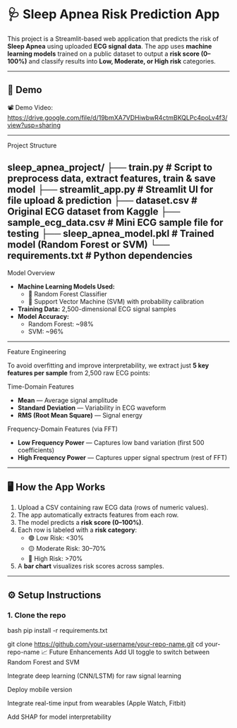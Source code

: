 # 🩺 Sleep Apnea Risk Prediction App

This project is a Streamlit-based web application that predicts the risk of **Sleep Apnea** using uploaded **ECG signal data**. The app uses **machine learning models** trained on a public dataset to output a **risk score (0–100%)** and classify results into **Low, Moderate, or High risk** categories.

---

## 🚀 Demo
 
📽️ Demo Video: https://drive.google.com/file/d/19bmXA7VDHiwbwR4ctmBKQLPc4poLv4f3/view?usp=sharing

---

Project Structure

sleep_apnea_project/ ├── train.py # Script to preprocess data, extract features, train & save model ├── streamlit_app.py # Streamlit UI for file upload & prediction ├── dataset.csv # Original ECG dataset from Kaggle ├── sample_ecg_data.csv # Mini ECG sample file for testing ├── sleep_apnea_model.pkl # Trained model (Random Forest or SVM) └── requirements.txt # Python dependencies
---

Model Overview

- **Machine Learning Models Used:**
  - 🎯 Random Forest Classifier
  - 🧠 Support Vector Machine (SVM) with probability calibration
- **Training Data:** 2,500-dimensional ECG signal samples
- **Model Accuracy:**
  - Random Forest: ~98%
  - SVM: ~96%

---

Feature Engineering

To avoid overfitting and improve interpretability, we extract just **5 key features per sample** from 2,500 raw ECG points:

Time-Domain Features
- **Mean** — Average signal amplitude  
- **Standard Deviation** — Variability in ECG waveform  
- **RMS (Root Mean Square)** — Signal energy

Frequency-Domain Features (via FFT)
- **Low Frequency Power** — Captures low band variation (first 500 coefficients)  
- **High Frequency Power** — Captures upper signal spectrum (rest of FFT)

---

## 🖥️ How the App Works

1. Upload a CSV containing raw ECG data (rows of numeric values).
2. The app automatically extracts features from each row.
3. The model predicts a **risk score (0–100%)**.
4. Each row is labeled with a **risk category**:
   - 🟢 Low Risk: <30%
   - 🟡 Moderate Risk: 30–70%
   - 🔴 High Risk: >70%
5. A **bar chart** visualizes risk scores across samples.

---

## ⚙️ Setup Instructions

### 1. Clone the repo
bash
pip install -r requirements.txt

git clone https://github.com/your-username/your-repo-name.git
cd your-repo-name
📈 Future Enhancements
Add UI toggle to switch between Random Forest and SVM

Integrate deep learning (CNN/LSTM) for raw signal learning

Deploy mobile version

Integrate real-time input from wearables (Apple Watch, Fitbit)

Add SHAP for model interpretability


